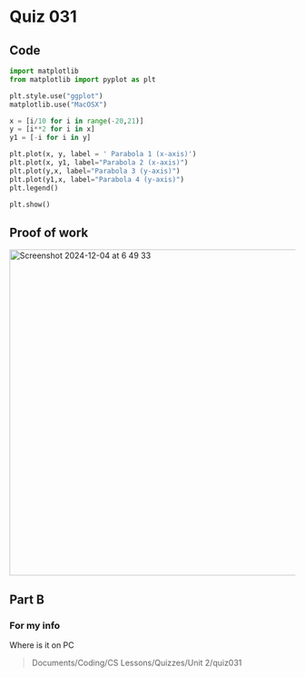 # Quiz 031

## Code
```.py
import matplotlib
from matplotlib import pyplot as plt

plt.style.use("ggplot")
matplotlib.use("MacOSX")

x = [i/10 for i in range(-20,21)]
y = [i**2 for i in x]
y1 = [-i for i in y]

plt.plot(x, y, label = ' Parabola 1 (x-axis)')
plt.plot(x, y1, label="Parabola 2 (x-axis)")
plt.plot(y,x, label="Parabola 3 (y-axis)")
plt.plot(y1,x, label="Parabola 4 (y-axis)")
plt.legend()

plt.show()
```

## Proof of work
<img width="574" alt="Screenshot 2024-12-04 at 6 49 33" src="https://github.com/user-attachments/assets/95134570-f475-45f5-bfb4-8d46cbae9918">

## Part B

### For my info
Where is it on PC
>Documents/Coding/CS Lessons/Quizzes/Unit 2/quiz031
